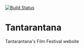 [![Build Status](https://api.travis-ci.org/oliverfernandez/Tantarantana.png?branch=master)](https://travis-ci.org/oliverfernandez/Tantarantana)

# Tantarantana
Tantarantana's Film Festival website
